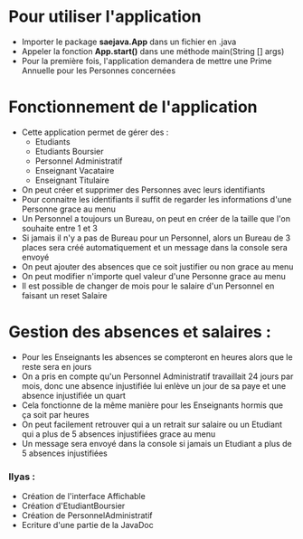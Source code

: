 # Pour utiliser l'application
- Importer le package **saejava.App** dans un fichier en .java
- Appeler la fonction **App.start()** dans une méthode main(String [] args)
- Pour la première fois, l'application demandera de mettre une Prime Annuelle pour les Personnes concernées

# Fonctionnement de l'application
- Cette application permet de gérer des : 
  - Etudiants
  - Etudiants Boursier
  - Personnel Administratif
  - Enseignant Vacataire
  - Enseignant Titulaire
- On peut créer et supprimer des Personnes avec leurs identifiants
- Pour connaitre les identifiants il suffit de regarder les informations d'une Personne grace au menu
- Un Personnel a toujours un Bureau, on peut en créer de la taille que l'on souhaite entre 1 et 3
- Si jamais il n'y a pas de Bureau pour un Personnel, alors un Bureau de 3 places sera créé automatiquement et un message dans la console sera envoyé
- On peut ajouter des absences que ce soit justifier ou non grace au menu
- On peut modifier n'importe quel valeur d'une Personne grace au menu
- Il est possible de changer de mois pour le salaire d'un Personnel en faisant un reset Salaire

# Gestion des absences et salaires :
- Pour les Enseignants les absences se compteront en heures alors que le reste sera en jours
- On a pris en compte qu'un Personnel Administratif travaillait 24 jours par mois, donc une absence injustifiée lui enlève un jour de sa paye et une absence injustifiée un quart
- Cela fonctionne de la même manière pour les Enseignants hormis que ça soit par heures
- On peut facilement retrouver qui a un retrait sur salaire ou un Etudiant qui a plus de 5 absences injustifiées grace au menu
- Un message sera envoyé dans la console si jamais un Etudiant a plus de 5 absences injustifiées

### Ilyas :
- Création de l'interface Affichable
- Création d'EtudiantBoursier
- Création de PersonnelAdministratif
- Ecriture d'une partie de la JavaDoc